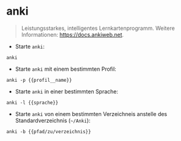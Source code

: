 # anki

> Leistungsstarkes, intelligentes Lernkartenprogramm.
> Weitere Informationen: <https://docs.ankiweb.net>.

- Starte `anki`:

`anki`

- Starte `anki` mit einem bestimmten Profil:

`anki -p {{profil__name}}`

- Starte `anki` in einer bestimmten Sprache:

`anki -l {{sprache}}`

- Starte `anki` von einem bestimmten Verzeichneis anstelle des Standardverzeichnis (`~/Anki`):

`anki -b {{pfad/zu/verzeichnis}}`